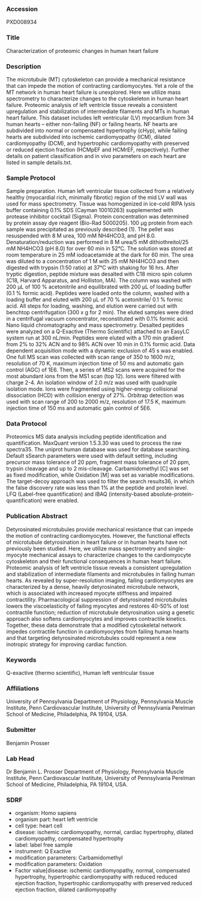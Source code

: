 ### Accession
PXD008934

### Title
Characterization of proteomic changes in human heart failure

### Description
The microtubule (MT) cytoskeleton can provide a mechanical resistance that can impede the motion of contracting cardiomyocytes.  Yet a role of the MT network in human heart failure is unexplored.  Here we utilize mass spectrometry to characterize changes to the cytoskeleton in human heart failure. Proteomic analysis of left ventricle tissue reveals a consistent upregulation and stabilization of intermediate filaments and MTs in human heart failure. This dataset includes left ventricular (LV) myocardium from 34 human hearts – either non-failing (NF) or failing hearts.  NF hearts are subdivided into normal or compensated hypertrophy (cHyp), while failing hearts are subdivided into ischemic cardiomyopathy (ICM), dilated cardiomyopathy (DCM), and hypertrophic cardiomyopathy with preserved or reduced ejection fraction (HCMpEF and HCMrEF, respectively). Further details on patient classification and in vivo parameters on each heart are listed in sample details.txt.

### Sample Protocol
Sample preparation. Human left ventricular tissue collected from a relatively healthy (myocardial rich, minimally fibrotic) region of the mid LV wall was used for mass spectrometry. Tissue was homogenized in ice-cold RIPA lysis buffer containing 0.1% SDS (Cayman 10010263) supplemented with protease inhibitor cocktail (Sigma).  Protein concentration was determined by protein assay dye reagent (Bio-Rad 5000205). 100 μg protein from each sample was precipitated as previously described (1).  The pellet was resuspended with 8 M urea, 100 mM NH4HCO3, and pH 8.0. Denaturation/reduction was performed in 8 M urea/5 mM dithiothreitol/25 mM NH4HCO3 (pH 8.0) for over 60 min in 52°C. The solution was stored at room temperature in 25 mM iodoacetamide at the dark for 60 min.  The urea was diluted to a concentration of 1 M with 25 mM NH4HCO3 and then digested with trypsin (1:50 ratio) at 37°C with shaking for 16 hrs. After tryptic digestion, peptide mixture was desalted with C18 micro spin column (C18, Harvard Apparatus, and Holliston, MA). The column was washed with 200 μL of 100 % acetonitrile and equilibrated with 200 μL of loading buffer (0.1 % formic acid). Peptides were loaded onto the column, washed with a loading buffer and eluted with 200 μL of 70 % acetonitrile/ 0.1 % formic acid. All steps for loading, washing, and elution were carried out with benchtop centrifugation (300 x g for 2 min).  The eluted samples were dried in a centrifugal vacuum concentrator, reconstituted with 0.1% formic acid.  Nano liquid chromatography and mass spectrometry.  Desalted peptides were analyzed on a Q-Exactive (Thermo Scientific) attached to an EasyLC system run at 300 nL/min.  Peptides were eluted with a 170 min gradient from 2% to 32% ACN and to 98% ACN over 10 min in 0.1% formic acid.  Data dependent acquisition mode with a dynamic exclusion of 45 s was enabled.  One full MS scan was collected with scan range of 350 to 1600 m/z, resolution of 70 K, maximum injection time of 50 ms and automatic gain control (AGC) of 1E6.  Then, a series of MS2 scans were acquired for the most abundant ions from the MS1 scan (top 12).  Ions were filtered with charge 2-4.  An isolation window of 2.0 m/z was used with quadruple isolation mode.  Ions were fragmented using higher-energy collisional dissociation (HCD) with collision energy of 27%.  Orbitrap detection was used with scan range of 200 to 2000 m/z, resolution of 17.5 K, maximum injection time of 150 ms and automatic gain control of 5E6.

### Data Protocol
Proteomics MS data analysis including peptide identification and quantification.  MaxQuant version 1.5.3.30 was used to process the raw spectra35.  The uniprot human database was used for database searching.  Default sSearch parameters were used with default setting, including precursor mass tolerance of 20 ppm, fragment mass tolerance of 20 ppm, trypsin cleavage and up to 2 mis-cleavage.  Carbamidomethyl [C] was set as fixed modification, while Oxidation [M] was set as variable modifications.  The target-decoy approach was used to filter the search results36, in which the false discovery rate was less than 1% at the peptide and protein level.  LFQ (Label-free quantification) and iBAQ (intensity-based absolute-protein-quantification) were enabled.

### Publication Abstract
Detyrosinated microtubules provide mechanical resistance that can impede the motion of contracting cardiomyocytes. However, the functional effects of microtubule detyrosination in heart failure or in human hearts have not previously been studied. Here, we utilize mass spectrometry and single-myocyte mechanical assays to characterize changes to the cardiomyocyte cytoskeleton and their functional consequences in human heart failure. Proteomic analysis of left ventricle tissue reveals a consistent upregulation and stabilization of intermediate filaments and microtubules in failing human hearts. As revealed by super-resolution imaging, failing cardiomyocytes are characterized by a dense, heavily detyrosinated microtubule network, which is associated with increased myocyte stiffness and impaired contractility. Pharmacological suppression of detyrosinated microtubules lowers the viscoelasticity of failing myocytes and restores 40-50% of lost contractile function; reduction of microtubule detyrosination using a genetic approach also softens cardiomyocytes and improves contractile kinetics. Together, these data demonstrate that a modified cytoskeletal network impedes contractile function in cardiomyocytes from failing human hearts and that targeting detyrosinated microtubules could represent a new inotropic strategy for improving cardiac function.

### Keywords
Q-exactive (thermo scientific), Human left ventricular tissue

### Affiliations
University of Pennsylvania
Department of Physiology, Pennsylvania Muscle Institute, Penn Cardiovascular Institute, University of Pennsylvania Perelman School of Medicine, Philadelphia, PA 19104, USA.

### Submitter
Benjamin Prosser

### Lab Head
Dr Benjamin L. Prosser
Department of Physiology, Pennsylvania Muscle Institute, Penn Cardiovascular Institute, University of Pennsylvania Perelman School of Medicine, Philadelphia, PA 19104, USA.


### SDRF
- organism: Homo sapiens
- organism part: heart left ventricle
- cell type: heart cell
- disease: ischemic cardiomyopathy, normal, cardiac hypertrophy, dilated cardiomyopathy, compensated hypertrophy
- label: label free sample
- instrument: Q Exactive
- modification parameters: Carbamidomethyl
- modification parameters: Oxidation
- Factor value[disease: ischemic cardiomyopathy, normal, compensated hypertrophy, hypertrophic cardiomyopathy with reduced reduced ejection fraction, hypertrophic cardiomyopathy with preserved reduced ejection fraction, dilated cardiomyopathy


